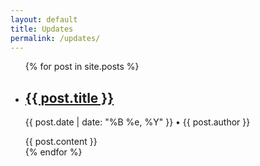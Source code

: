 ```yaml
---
layout: default
title: Updates
permalink: /updates/
---
```


<ul id="post_container">
{% for post in site.posts %}
  <li>
    <div class="header">
    <h2>
      <a href="{{ site.baseurl }}{{ post.url }}">{{ post.title }}</a>
    </h2>
    <p class="date">{{ post.date | date: "%B %e, %Y" }} • {{ post.author }}</p>
    </div>
    <div class="content">
    {{ post.content }}
    </div>
  </li>
{% endfor %}
</ul>

